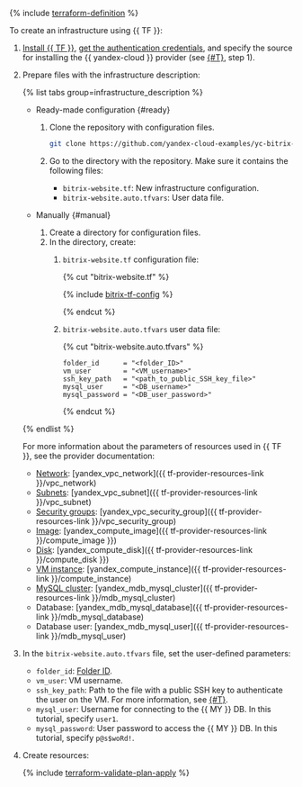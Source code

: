 {% include [terraform-definition](./terraform-definition.md) %}

To create an infrastructure using {{ TF }}:

1. [Install {{ TF }}](../../tutorials/infrastructure-management/terraform-quickstart.md#install-terraform), [get the authentication credentials](../../tutorials/infrastructure-management/terraform-quickstart.md#get-credentials), and specify the source for installing the {{ yandex-cloud }} provider (see [{#T}](../../tutorials/infrastructure-management/terraform-quickstart.md#configure-provider), step 1).
1. Prepare files with the infrastructure description:

   {% list tabs group=infrastructure_description %}

   - Ready-made configuration {#ready}

      1. Clone the repository with configuration files.

         ```bash
         git clone https://github.com/yandex-cloud-examples/yc-bitrix-website.git
         ```

      1. Go to the directory with the repository. Make sure it contains the following files:
         * `bitrix-website.tf`: New infrastructure configuration.
         * `bitrix-website.auto.tfvars`: User data file.

   - Manually {#manual}

      1. Create a directory for configuration files.
      1. In the directory, create:
         1. `bitrix-website.tf` configuration file:

            {% cut "bitrix-website.tf" %}

            {% include [bitrix-tf-config](../../_includes/web/bitrix-tf-config.md) %}

            {% endcut %}

         1. `bitrix-website.auto.tfvars` user data file:

            {% cut "bitrix-website.auto.tfvars" %}

            ```hcl
            folder_id      = "<folder_ID>"
            vm_user        = "<VM_username>"
            ssh_key_path   = "<path_to_public_SSH_key_file>"
            mysql_user     = "<DB_username>"
            mysql_password = "<DB_user_password>"
            ```

            {% endcut %}

   {% endlist %}

   For more information about the parameters of resources used in {{ TF }}, see the provider documentation:

   * [Network](../../vpc/concepts/network.md#network): [yandex_vpc_network]({{ tf-provider-resources-link }}/vpc_network)
   * [Subnets](../../vpc/concepts/network.md#subnet): [yandex_vpc_subnet]({{ tf-provider-resources-link }}/vpc_subnet)
   * [Security groups](../../vpc/concepts/security-groups.md): [yandex_vpc_security_group]({{ tf-provider-resources-link }}/vpc_security_group)
   * [Image](../../compute/concepts/image.md): [yandex_compute_image]({{ tf-provider-resources-link }}/compute_image }})
   * [Disk](../../compute/concepts/disk.md): [yandex_compute_disk]({{ tf-provider-resources-link }}/compute_disk }})
   * [VM instance](../../compute/concepts/vm.md): [yandex_compute_instance]({{ tf-provider-resources-link }}/compute_instance)
   * [MySQL cluster](../../managed-mysql/concepts/index.md): [yandex_mdb_mysql_cluster]({{ tf-provider-resources-link }}/mdb_mysql_cluster)
   * Database: [yandex_mdb_mysql_database]({{ tf-provider-resources-link }}/mdb_mysql_database)
   * Database user: [yandex_mdb_mysql_user]({{ tf-provider-resources-link }}/mdb_mysql_user)

1. In the `bitrix-website.auto.tfvars` file, set the user-defined parameters:
   * `folder_id`: [Folder ID](../../resource-manager/operations/folder/get-id.md).
   * `vm_user`: VM username.
   * `ssh_key_path`: Path to the file with a public SSH key to authenticate the user on the VM. For more information, see [{#T}](../../compute/operations/vm-connect/ssh.md#creating-ssh-keys).
   * `mysql_user`: Username for connecting to the {{ MY }} DB. In this tutorial, specify `user1`.
   * `mysql_password`: User password to access the {{ MY }} DB. In this tutorial, specify `p@s$woRd!`.
1. Create resources:

   {% include [terraform-validate-plan-apply](./terraform-validate-plan-apply.md) %}